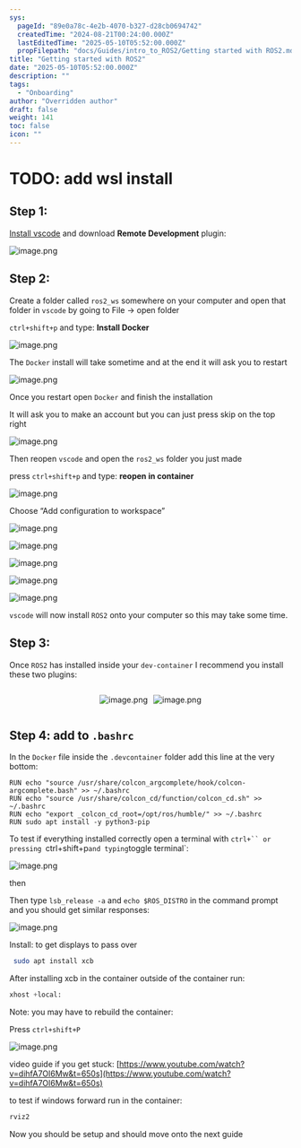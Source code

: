 ```yaml
---
sys:
  pageId: "89e0a78c-4e2b-4070-b327-d28cb0694742"
  createdTime: "2024-08-21T00:24:00.000Z"
  lastEditedTime: "2025-05-10T05:52:00.000Z"
  propFilepath: "docs/Guides/intro_to_ROS2/Getting started with ROS2.md"
title: "Getting started with ROS2"
date: "2025-05-10T05:52:00.000Z"
description: ""
tags:
  - "Onboarding"
author: "Overridden author"
draft: false
weight: 141
toc: false
icon: ""
---
```


# TODO: add wsl install

## Step 1:

[Install vscode](https://code.visualstudio.com/download) and download **Remote Development** plugin:

![image.png](https://prod-files-secure.s3.us-west-2.amazonaws.com/d518164a-d88e-44d1-a4ee-3adb3bd8bce0/efb52993-1881-4a40-b95e-6f020334f022/image.png?X-Amz-Algorithm=AWS4-HMAC-SHA256&X-Amz-Content-Sha256=UNSIGNED-PAYLOAD&X-Amz-Credential=ASIAZI2LB466U56P4GZU%2F20250719%2Fus-west-2%2Fs3%2Faws4_request&X-Amz-Date=20250719T110737Z&X-Amz-Expires=3600&X-Amz-Security-Token=IQoJb3JpZ2luX2VjEIv%2F%2F%2F%2F%2F%2F%2F%2F%2F%2FwEaCXVzLXdlc3QtMiJIMEYCIQCfVTGzAtB%2FuY3ZNDQlpVfJP%2BhwxRLXw%2FOQKLi4dXvolQIhAPlv8rndbd72nfezK9P3aAHHb6jXcIIVkeh1wPazPJG%2FKogECKT%2F%2F%2F%2F%2F%2F%2F%2F%2F%2FwEQABoMNjM3NDIzMTgzODA1IgxR9Q60xHSDC3oaIscq3ANXYU3nW5Z5gOxtWQbf3V6qX7sUMBfVdnN0gRMz0LFObSSgoxoTxize4Mch9%2Bm9DesKpYT40fDXFYgZ5Who3zBUVGWqbl%2F9M%2BR6sZj29Me%2BG%2Ba695O9vf2vOvLWeiUKjqU3O%2Bifo%2FNOx%2BE9nZhfLGn6FLKIl9ZM6YPIRxacNtVZLKrqemrD812STRLAJAzSA1OlQiouR1p8xckBbd93gHsCp5N%2FxgfPy3VKp%2B6V0n4nZNOiV%2Bib95l5xHCFSGJNvZhPhEUJfzAUGUT5lsIdU4LQ3p0BEcd7684m9NDBVFBecOTyypura90XJLB8b00hibcmam1%2Fn%2BPKjSCRLB3krkP%2BBPaFz95ktnQmN4li1fUtOnNJuin9hEEo9E8ryv2706Y00TGWCqv%2FFPLa1i2SBxvYMm7TcPCKcjMrDVPoFY7G33tH33mWJWmSjNsPIwg2%2BHCak4zPzc7hFu8nHEtfXEtMZ7D1QjxYvDyrndq75ZysZPi0QbPQZzy8C1POzQSs%2BJnXR8XvpaM%2BnlW0fsvt4dAgDgh3JhTlcDs8E3w3eUQwB6lm%2BbuO1rXb17YjjIcZwdPTKyFYCwxnsbc68s2ZI8xjiPfavYDeY7zSG0nnSStb7zCUPP2a%2B1uvjlW3yTDR6%2B3DBjqkARUo0na3dM8Y%2B8z0Jn35OCV9b8uH2gYDxtjma6u2naEyWJ9b0T24r3vFto0jtFMsaFNuiaGI1e4X0HyqtvGeq6tf1mRPrygw%2F52fFd5whH8ZcjDn86npWjF57dNQ%2BsCYJJwgdF0A3R8cwek7W4Il6reUtbziUb7xxqY8li2Pb8nDODiXyfQTsoOxg2G%2FE8WC8wLXD%2B%2BOqZdyRMzvfCmL0spW%2BmYM&X-Amz-Signature=10f84d06e757912f6e7806371ec76d2fcb31829f6755738358e8bb624337a887&X-Amz-SignedHeaders=host&x-amz-checksum-mode=ENABLED&x-id=GetObject)

## Step 2:

Create a folder called `ros2_ws` somewhere on your computer and open that folder in `vscode` by going to File → open folder 

`ctrl+shift+p` and type: **Install Docker**

![image.png](https://prod-files-secure.s3.us-west-2.amazonaws.com/d518164a-d88e-44d1-a4ee-3adb3bd8bce0/2269dc0e-1cd5-47ff-bceb-c04ad9b2eab0/image.png?X-Amz-Algorithm=AWS4-HMAC-SHA256&X-Amz-Content-Sha256=UNSIGNED-PAYLOAD&X-Amz-Credential=ASIAZI2LB466U56P4GZU%2F20250719%2Fus-west-2%2Fs3%2Faws4_request&X-Amz-Date=20250719T110737Z&X-Amz-Expires=3600&X-Amz-Security-Token=IQoJb3JpZ2luX2VjEIv%2F%2F%2F%2F%2F%2F%2F%2F%2F%2FwEaCXVzLXdlc3QtMiJIMEYCIQCfVTGzAtB%2FuY3ZNDQlpVfJP%2BhwxRLXw%2FOQKLi4dXvolQIhAPlv8rndbd72nfezK9P3aAHHb6jXcIIVkeh1wPazPJG%2FKogECKT%2F%2F%2F%2F%2F%2F%2F%2F%2F%2FwEQABoMNjM3NDIzMTgzODA1IgxR9Q60xHSDC3oaIscq3ANXYU3nW5Z5gOxtWQbf3V6qX7sUMBfVdnN0gRMz0LFObSSgoxoTxize4Mch9%2Bm9DesKpYT40fDXFYgZ5Who3zBUVGWqbl%2F9M%2BR6sZj29Me%2BG%2Ba695O9vf2vOvLWeiUKjqU3O%2Bifo%2FNOx%2BE9nZhfLGn6FLKIl9ZM6YPIRxacNtVZLKrqemrD812STRLAJAzSA1OlQiouR1p8xckBbd93gHsCp5N%2FxgfPy3VKp%2B6V0n4nZNOiV%2Bib95l5xHCFSGJNvZhPhEUJfzAUGUT5lsIdU4LQ3p0BEcd7684m9NDBVFBecOTyypura90XJLB8b00hibcmam1%2Fn%2BPKjSCRLB3krkP%2BBPaFz95ktnQmN4li1fUtOnNJuin9hEEo9E8ryv2706Y00TGWCqv%2FFPLa1i2SBxvYMm7TcPCKcjMrDVPoFY7G33tH33mWJWmSjNsPIwg2%2BHCak4zPzc7hFu8nHEtfXEtMZ7D1QjxYvDyrndq75ZysZPi0QbPQZzy8C1POzQSs%2BJnXR8XvpaM%2BnlW0fsvt4dAgDgh3JhTlcDs8E3w3eUQwB6lm%2BbuO1rXb17YjjIcZwdPTKyFYCwxnsbc68s2ZI8xjiPfavYDeY7zSG0nnSStb7zCUPP2a%2B1uvjlW3yTDR6%2B3DBjqkARUo0na3dM8Y%2B8z0Jn35OCV9b8uH2gYDxtjma6u2naEyWJ9b0T24r3vFto0jtFMsaFNuiaGI1e4X0HyqtvGeq6tf1mRPrygw%2F52fFd5whH8ZcjDn86npWjF57dNQ%2BsCYJJwgdF0A3R8cwek7W4Il6reUtbziUb7xxqY8li2Pb8nDODiXyfQTsoOxg2G%2FE8WC8wLXD%2B%2BOqZdyRMzvfCmL0spW%2BmYM&X-Amz-Signature=ff4e370a2eed8975251b1920cbcbbf28fc895a6c28fd78a4d68dab8d541e93d3&X-Amz-SignedHeaders=host&x-amz-checksum-mode=ENABLED&x-id=GetObject)

The `Docker` install will take sometime and at the end it will ask you to restart

![image.png](https://prod-files-secure.s3.us-west-2.amazonaws.com/d518164a-d88e-44d1-a4ee-3adb3bd8bce0/ed233f78-be33-4b1f-b89c-9c346c0e961e/image.png?X-Amz-Algorithm=AWS4-HMAC-SHA256&X-Amz-Content-Sha256=UNSIGNED-PAYLOAD&X-Amz-Credential=ASIAZI2LB466U56P4GZU%2F20250719%2Fus-west-2%2Fs3%2Faws4_request&X-Amz-Date=20250719T110737Z&X-Amz-Expires=3600&X-Amz-Security-Token=IQoJb3JpZ2luX2VjEIv%2F%2F%2F%2F%2F%2F%2F%2F%2F%2FwEaCXVzLXdlc3QtMiJIMEYCIQCfVTGzAtB%2FuY3ZNDQlpVfJP%2BhwxRLXw%2FOQKLi4dXvolQIhAPlv8rndbd72nfezK9P3aAHHb6jXcIIVkeh1wPazPJG%2FKogECKT%2F%2F%2F%2F%2F%2F%2F%2F%2F%2FwEQABoMNjM3NDIzMTgzODA1IgxR9Q60xHSDC3oaIscq3ANXYU3nW5Z5gOxtWQbf3V6qX7sUMBfVdnN0gRMz0LFObSSgoxoTxize4Mch9%2Bm9DesKpYT40fDXFYgZ5Who3zBUVGWqbl%2F9M%2BR6sZj29Me%2BG%2Ba695O9vf2vOvLWeiUKjqU3O%2Bifo%2FNOx%2BE9nZhfLGn6FLKIl9ZM6YPIRxacNtVZLKrqemrD812STRLAJAzSA1OlQiouR1p8xckBbd93gHsCp5N%2FxgfPy3VKp%2B6V0n4nZNOiV%2Bib95l5xHCFSGJNvZhPhEUJfzAUGUT5lsIdU4LQ3p0BEcd7684m9NDBVFBecOTyypura90XJLB8b00hibcmam1%2Fn%2BPKjSCRLB3krkP%2BBPaFz95ktnQmN4li1fUtOnNJuin9hEEo9E8ryv2706Y00TGWCqv%2FFPLa1i2SBxvYMm7TcPCKcjMrDVPoFY7G33tH33mWJWmSjNsPIwg2%2BHCak4zPzc7hFu8nHEtfXEtMZ7D1QjxYvDyrndq75ZysZPi0QbPQZzy8C1POzQSs%2BJnXR8XvpaM%2BnlW0fsvt4dAgDgh3JhTlcDs8E3w3eUQwB6lm%2BbuO1rXb17YjjIcZwdPTKyFYCwxnsbc68s2ZI8xjiPfavYDeY7zSG0nnSStb7zCUPP2a%2B1uvjlW3yTDR6%2B3DBjqkARUo0na3dM8Y%2B8z0Jn35OCV9b8uH2gYDxtjma6u2naEyWJ9b0T24r3vFto0jtFMsaFNuiaGI1e4X0HyqtvGeq6tf1mRPrygw%2F52fFd5whH8ZcjDn86npWjF57dNQ%2BsCYJJwgdF0A3R8cwek7W4Il6reUtbziUb7xxqY8li2Pb8nDODiXyfQTsoOxg2G%2FE8WC8wLXD%2B%2BOqZdyRMzvfCmL0spW%2BmYM&X-Amz-Signature=ddb13435d929556911f67cf271fd76a35bc22425a8c1dfc9eb798c2886783fe3&X-Amz-SignedHeaders=host&x-amz-checksum-mode=ENABLED&x-id=GetObject)

Once you restart open `Docker` and finish the installation

It will ask you to make an account but you can just press skip on the top right

![image.png](https://prod-files-secure.s3.us-west-2.amazonaws.com/d518164a-d88e-44d1-a4ee-3adb3bd8bce0/21010ad9-1659-4fd9-9f59-9932a09b2a3d/image.png?X-Amz-Algorithm=AWS4-HMAC-SHA256&X-Amz-Content-Sha256=UNSIGNED-PAYLOAD&X-Amz-Credential=ASIAZI2LB466U56P4GZU%2F20250719%2Fus-west-2%2Fs3%2Faws4_request&X-Amz-Date=20250719T110737Z&X-Amz-Expires=3600&X-Amz-Security-Token=IQoJb3JpZ2luX2VjEIv%2F%2F%2F%2F%2F%2F%2F%2F%2F%2FwEaCXVzLXdlc3QtMiJIMEYCIQCfVTGzAtB%2FuY3ZNDQlpVfJP%2BhwxRLXw%2FOQKLi4dXvolQIhAPlv8rndbd72nfezK9P3aAHHb6jXcIIVkeh1wPazPJG%2FKogECKT%2F%2F%2F%2F%2F%2F%2F%2F%2F%2FwEQABoMNjM3NDIzMTgzODA1IgxR9Q60xHSDC3oaIscq3ANXYU3nW5Z5gOxtWQbf3V6qX7sUMBfVdnN0gRMz0LFObSSgoxoTxize4Mch9%2Bm9DesKpYT40fDXFYgZ5Who3zBUVGWqbl%2F9M%2BR6sZj29Me%2BG%2Ba695O9vf2vOvLWeiUKjqU3O%2Bifo%2FNOx%2BE9nZhfLGn6FLKIl9ZM6YPIRxacNtVZLKrqemrD812STRLAJAzSA1OlQiouR1p8xckBbd93gHsCp5N%2FxgfPy3VKp%2B6V0n4nZNOiV%2Bib95l5xHCFSGJNvZhPhEUJfzAUGUT5lsIdU4LQ3p0BEcd7684m9NDBVFBecOTyypura90XJLB8b00hibcmam1%2Fn%2BPKjSCRLB3krkP%2BBPaFz95ktnQmN4li1fUtOnNJuin9hEEo9E8ryv2706Y00TGWCqv%2FFPLa1i2SBxvYMm7TcPCKcjMrDVPoFY7G33tH33mWJWmSjNsPIwg2%2BHCak4zPzc7hFu8nHEtfXEtMZ7D1QjxYvDyrndq75ZysZPi0QbPQZzy8C1POzQSs%2BJnXR8XvpaM%2BnlW0fsvt4dAgDgh3JhTlcDs8E3w3eUQwB6lm%2BbuO1rXb17YjjIcZwdPTKyFYCwxnsbc68s2ZI8xjiPfavYDeY7zSG0nnSStb7zCUPP2a%2B1uvjlW3yTDR6%2B3DBjqkARUo0na3dM8Y%2B8z0Jn35OCV9b8uH2gYDxtjma6u2naEyWJ9b0T24r3vFto0jtFMsaFNuiaGI1e4X0HyqtvGeq6tf1mRPrygw%2F52fFd5whH8ZcjDn86npWjF57dNQ%2BsCYJJwgdF0A3R8cwek7W4Il6reUtbziUb7xxqY8li2Pb8nDODiXyfQTsoOxg2G%2FE8WC8wLXD%2B%2BOqZdyRMzvfCmL0spW%2BmYM&X-Amz-Signature=a6451d8c29c7a69aac5d770d59a74cc93cbe54463e12513f57f4f1b9316188e3&X-Amz-SignedHeaders=host&x-amz-checksum-mode=ENABLED&x-id=GetObject)

Then reopen `vscode` and open the `ros2_ws` folder you just made

press `ctrl+shift+p` and type: **reopen in container**

![image.png](https://prod-files-secure.s3.us-west-2.amazonaws.com/d518164a-d88e-44d1-a4ee-3adb3bd8bce0/4e93b8c2-41ad-488c-8095-c74205196118/image.png?X-Amz-Algorithm=AWS4-HMAC-SHA256&X-Amz-Content-Sha256=UNSIGNED-PAYLOAD&X-Amz-Credential=ASIAZI2LB466U56P4GZU%2F20250719%2Fus-west-2%2Fs3%2Faws4_request&X-Amz-Date=20250719T110737Z&X-Amz-Expires=3600&X-Amz-Security-Token=IQoJb3JpZ2luX2VjEIv%2F%2F%2F%2F%2F%2F%2F%2F%2F%2FwEaCXVzLXdlc3QtMiJIMEYCIQCfVTGzAtB%2FuY3ZNDQlpVfJP%2BhwxRLXw%2FOQKLi4dXvolQIhAPlv8rndbd72nfezK9P3aAHHb6jXcIIVkeh1wPazPJG%2FKogECKT%2F%2F%2F%2F%2F%2F%2F%2F%2F%2FwEQABoMNjM3NDIzMTgzODA1IgxR9Q60xHSDC3oaIscq3ANXYU3nW5Z5gOxtWQbf3V6qX7sUMBfVdnN0gRMz0LFObSSgoxoTxize4Mch9%2Bm9DesKpYT40fDXFYgZ5Who3zBUVGWqbl%2F9M%2BR6sZj29Me%2BG%2Ba695O9vf2vOvLWeiUKjqU3O%2Bifo%2FNOx%2BE9nZhfLGn6FLKIl9ZM6YPIRxacNtVZLKrqemrD812STRLAJAzSA1OlQiouR1p8xckBbd93gHsCp5N%2FxgfPy3VKp%2B6V0n4nZNOiV%2Bib95l5xHCFSGJNvZhPhEUJfzAUGUT5lsIdU4LQ3p0BEcd7684m9NDBVFBecOTyypura90XJLB8b00hibcmam1%2Fn%2BPKjSCRLB3krkP%2BBPaFz95ktnQmN4li1fUtOnNJuin9hEEo9E8ryv2706Y00TGWCqv%2FFPLa1i2SBxvYMm7TcPCKcjMrDVPoFY7G33tH33mWJWmSjNsPIwg2%2BHCak4zPzc7hFu8nHEtfXEtMZ7D1QjxYvDyrndq75ZysZPi0QbPQZzy8C1POzQSs%2BJnXR8XvpaM%2BnlW0fsvt4dAgDgh3JhTlcDs8E3w3eUQwB6lm%2BbuO1rXb17YjjIcZwdPTKyFYCwxnsbc68s2ZI8xjiPfavYDeY7zSG0nnSStb7zCUPP2a%2B1uvjlW3yTDR6%2B3DBjqkARUo0na3dM8Y%2B8z0Jn35OCV9b8uH2gYDxtjma6u2naEyWJ9b0T24r3vFto0jtFMsaFNuiaGI1e4X0HyqtvGeq6tf1mRPrygw%2F52fFd5whH8ZcjDn86npWjF57dNQ%2BsCYJJwgdF0A3R8cwek7W4Il6reUtbziUb7xxqY8li2Pb8nDODiXyfQTsoOxg2G%2FE8WC8wLXD%2B%2BOqZdyRMzvfCmL0spW%2BmYM&X-Amz-Signature=0ad62514c1d7262723176a2a3251e9ecc53159422cc201761206d40d20176e8e&X-Amz-SignedHeaders=host&x-amz-checksum-mode=ENABLED&x-id=GetObject)

Choose “Add configuration to workspace”

![image.png](https://prod-files-secure.s3.us-west-2.amazonaws.com/d518164a-d88e-44d1-a4ee-3adb3bd8bce0/9560b282-5060-4989-ba37-97e7b2c22476/image.png?X-Amz-Algorithm=AWS4-HMAC-SHA256&X-Amz-Content-Sha256=UNSIGNED-PAYLOAD&X-Amz-Credential=ASIAZI2LB466U56P4GZU%2F20250719%2Fus-west-2%2Fs3%2Faws4_request&X-Amz-Date=20250719T110737Z&X-Amz-Expires=3600&X-Amz-Security-Token=IQoJb3JpZ2luX2VjEIv%2F%2F%2F%2F%2F%2F%2F%2F%2F%2FwEaCXVzLXdlc3QtMiJIMEYCIQCfVTGzAtB%2FuY3ZNDQlpVfJP%2BhwxRLXw%2FOQKLi4dXvolQIhAPlv8rndbd72nfezK9P3aAHHb6jXcIIVkeh1wPazPJG%2FKogECKT%2F%2F%2F%2F%2F%2F%2F%2F%2F%2FwEQABoMNjM3NDIzMTgzODA1IgxR9Q60xHSDC3oaIscq3ANXYU3nW5Z5gOxtWQbf3V6qX7sUMBfVdnN0gRMz0LFObSSgoxoTxize4Mch9%2Bm9DesKpYT40fDXFYgZ5Who3zBUVGWqbl%2F9M%2BR6sZj29Me%2BG%2Ba695O9vf2vOvLWeiUKjqU3O%2Bifo%2FNOx%2BE9nZhfLGn6FLKIl9ZM6YPIRxacNtVZLKrqemrD812STRLAJAzSA1OlQiouR1p8xckBbd93gHsCp5N%2FxgfPy3VKp%2B6V0n4nZNOiV%2Bib95l5xHCFSGJNvZhPhEUJfzAUGUT5lsIdU4LQ3p0BEcd7684m9NDBVFBecOTyypura90XJLB8b00hibcmam1%2Fn%2BPKjSCRLB3krkP%2BBPaFz95ktnQmN4li1fUtOnNJuin9hEEo9E8ryv2706Y00TGWCqv%2FFPLa1i2SBxvYMm7TcPCKcjMrDVPoFY7G33tH33mWJWmSjNsPIwg2%2BHCak4zPzc7hFu8nHEtfXEtMZ7D1QjxYvDyrndq75ZysZPi0QbPQZzy8C1POzQSs%2BJnXR8XvpaM%2BnlW0fsvt4dAgDgh3JhTlcDs8E3w3eUQwB6lm%2BbuO1rXb17YjjIcZwdPTKyFYCwxnsbc68s2ZI8xjiPfavYDeY7zSG0nnSStb7zCUPP2a%2B1uvjlW3yTDR6%2B3DBjqkARUo0na3dM8Y%2B8z0Jn35OCV9b8uH2gYDxtjma6u2naEyWJ9b0T24r3vFto0jtFMsaFNuiaGI1e4X0HyqtvGeq6tf1mRPrygw%2F52fFd5whH8ZcjDn86npWjF57dNQ%2BsCYJJwgdF0A3R8cwek7W4Il6reUtbziUb7xxqY8li2Pb8nDODiXyfQTsoOxg2G%2FE8WC8wLXD%2B%2BOqZdyRMzvfCmL0spW%2BmYM&X-Amz-Signature=7b60b1a5a5c7f7287caf10cf164d899f8a3438ea04eba436c9b39162e23b6756&X-Amz-SignedHeaders=host&x-amz-checksum-mode=ENABLED&x-id=GetObject)

![image.png](https://prod-files-secure.s3.us-west-2.amazonaws.com/d518164a-d88e-44d1-a4ee-3adb3bd8bce0/2ee63f81-886b-48e8-a553-dc6e5eac99e4/image.png?X-Amz-Algorithm=AWS4-HMAC-SHA256&X-Amz-Content-Sha256=UNSIGNED-PAYLOAD&X-Amz-Credential=ASIAZI2LB466U56P4GZU%2F20250719%2Fus-west-2%2Fs3%2Faws4_request&X-Amz-Date=20250719T110737Z&X-Amz-Expires=3600&X-Amz-Security-Token=IQoJb3JpZ2luX2VjEIv%2F%2F%2F%2F%2F%2F%2F%2F%2F%2FwEaCXVzLXdlc3QtMiJIMEYCIQCfVTGzAtB%2FuY3ZNDQlpVfJP%2BhwxRLXw%2FOQKLi4dXvolQIhAPlv8rndbd72nfezK9P3aAHHb6jXcIIVkeh1wPazPJG%2FKogECKT%2F%2F%2F%2F%2F%2F%2F%2F%2F%2FwEQABoMNjM3NDIzMTgzODA1IgxR9Q60xHSDC3oaIscq3ANXYU3nW5Z5gOxtWQbf3V6qX7sUMBfVdnN0gRMz0LFObSSgoxoTxize4Mch9%2Bm9DesKpYT40fDXFYgZ5Who3zBUVGWqbl%2F9M%2BR6sZj29Me%2BG%2Ba695O9vf2vOvLWeiUKjqU3O%2Bifo%2FNOx%2BE9nZhfLGn6FLKIl9ZM6YPIRxacNtVZLKrqemrD812STRLAJAzSA1OlQiouR1p8xckBbd93gHsCp5N%2FxgfPy3VKp%2B6V0n4nZNOiV%2Bib95l5xHCFSGJNvZhPhEUJfzAUGUT5lsIdU4LQ3p0BEcd7684m9NDBVFBecOTyypura90XJLB8b00hibcmam1%2Fn%2BPKjSCRLB3krkP%2BBPaFz95ktnQmN4li1fUtOnNJuin9hEEo9E8ryv2706Y00TGWCqv%2FFPLa1i2SBxvYMm7TcPCKcjMrDVPoFY7G33tH33mWJWmSjNsPIwg2%2BHCak4zPzc7hFu8nHEtfXEtMZ7D1QjxYvDyrndq75ZysZPi0QbPQZzy8C1POzQSs%2BJnXR8XvpaM%2BnlW0fsvt4dAgDgh3JhTlcDs8E3w3eUQwB6lm%2BbuO1rXb17YjjIcZwdPTKyFYCwxnsbc68s2ZI8xjiPfavYDeY7zSG0nnSStb7zCUPP2a%2B1uvjlW3yTDR6%2B3DBjqkARUo0na3dM8Y%2B8z0Jn35OCV9b8uH2gYDxtjma6u2naEyWJ9b0T24r3vFto0jtFMsaFNuiaGI1e4X0HyqtvGeq6tf1mRPrygw%2F52fFd5whH8ZcjDn86npWjF57dNQ%2BsCYJJwgdF0A3R8cwek7W4Il6reUtbziUb7xxqY8li2Pb8nDODiXyfQTsoOxg2G%2FE8WC8wLXD%2B%2BOqZdyRMzvfCmL0spW%2BmYM&X-Amz-Signature=add082d972bede5814c98fc2695b2025666022273202e4ec29e2bc40343a2107&X-Amz-SignedHeaders=host&x-amz-checksum-mode=ENABLED&x-id=GetObject)

![image.png](https://prod-files-secure.s3.us-west-2.amazonaws.com/d518164a-d88e-44d1-a4ee-3adb3bd8bce0/ae1580b2-b048-407e-aed9-b584224a7a04/image.png?X-Amz-Algorithm=AWS4-HMAC-SHA256&X-Amz-Content-Sha256=UNSIGNED-PAYLOAD&X-Amz-Credential=ASIAZI2LB466U56P4GZU%2F20250719%2Fus-west-2%2Fs3%2Faws4_request&X-Amz-Date=20250719T110737Z&X-Amz-Expires=3600&X-Amz-Security-Token=IQoJb3JpZ2luX2VjEIv%2F%2F%2F%2F%2F%2F%2F%2F%2F%2FwEaCXVzLXdlc3QtMiJIMEYCIQCfVTGzAtB%2FuY3ZNDQlpVfJP%2BhwxRLXw%2FOQKLi4dXvolQIhAPlv8rndbd72nfezK9P3aAHHb6jXcIIVkeh1wPazPJG%2FKogECKT%2F%2F%2F%2F%2F%2F%2F%2F%2F%2FwEQABoMNjM3NDIzMTgzODA1IgxR9Q60xHSDC3oaIscq3ANXYU3nW5Z5gOxtWQbf3V6qX7sUMBfVdnN0gRMz0LFObSSgoxoTxize4Mch9%2Bm9DesKpYT40fDXFYgZ5Who3zBUVGWqbl%2F9M%2BR6sZj29Me%2BG%2Ba695O9vf2vOvLWeiUKjqU3O%2Bifo%2FNOx%2BE9nZhfLGn6FLKIl9ZM6YPIRxacNtVZLKrqemrD812STRLAJAzSA1OlQiouR1p8xckBbd93gHsCp5N%2FxgfPy3VKp%2B6V0n4nZNOiV%2Bib95l5xHCFSGJNvZhPhEUJfzAUGUT5lsIdU4LQ3p0BEcd7684m9NDBVFBecOTyypura90XJLB8b00hibcmam1%2Fn%2BPKjSCRLB3krkP%2BBPaFz95ktnQmN4li1fUtOnNJuin9hEEo9E8ryv2706Y00TGWCqv%2FFPLa1i2SBxvYMm7TcPCKcjMrDVPoFY7G33tH33mWJWmSjNsPIwg2%2BHCak4zPzc7hFu8nHEtfXEtMZ7D1QjxYvDyrndq75ZysZPi0QbPQZzy8C1POzQSs%2BJnXR8XvpaM%2BnlW0fsvt4dAgDgh3JhTlcDs8E3w3eUQwB6lm%2BbuO1rXb17YjjIcZwdPTKyFYCwxnsbc68s2ZI8xjiPfavYDeY7zSG0nnSStb7zCUPP2a%2B1uvjlW3yTDR6%2B3DBjqkARUo0na3dM8Y%2B8z0Jn35OCV9b8uH2gYDxtjma6u2naEyWJ9b0T24r3vFto0jtFMsaFNuiaGI1e4X0HyqtvGeq6tf1mRPrygw%2F52fFd5whH8ZcjDn86npWjF57dNQ%2BsCYJJwgdF0A3R8cwek7W4Il6reUtbziUb7xxqY8li2Pb8nDODiXyfQTsoOxg2G%2FE8WC8wLXD%2B%2BOqZdyRMzvfCmL0spW%2BmYM&X-Amz-Signature=2c6ece22290191737fd2cb2d75c54468932591aec41d587be3dd50cb376d3bb6&X-Amz-SignedHeaders=host&x-amz-checksum-mode=ENABLED&x-id=GetObject)

![image.png](https://prod-files-secure.s3.us-west-2.amazonaws.com/d518164a-d88e-44d1-a4ee-3adb3bd8bce0/53255b28-f75e-430f-b9e3-c0ac8577e42b/image.png?X-Amz-Algorithm=AWS4-HMAC-SHA256&X-Amz-Content-Sha256=UNSIGNED-PAYLOAD&X-Amz-Credential=ASIAZI2LB466U56P4GZU%2F20250719%2Fus-west-2%2Fs3%2Faws4_request&X-Amz-Date=20250719T110737Z&X-Amz-Expires=3600&X-Amz-Security-Token=IQoJb3JpZ2luX2VjEIv%2F%2F%2F%2F%2F%2F%2F%2F%2F%2FwEaCXVzLXdlc3QtMiJIMEYCIQCfVTGzAtB%2FuY3ZNDQlpVfJP%2BhwxRLXw%2FOQKLi4dXvolQIhAPlv8rndbd72nfezK9P3aAHHb6jXcIIVkeh1wPazPJG%2FKogECKT%2F%2F%2F%2F%2F%2F%2F%2F%2F%2FwEQABoMNjM3NDIzMTgzODA1IgxR9Q60xHSDC3oaIscq3ANXYU3nW5Z5gOxtWQbf3V6qX7sUMBfVdnN0gRMz0LFObSSgoxoTxize4Mch9%2Bm9DesKpYT40fDXFYgZ5Who3zBUVGWqbl%2F9M%2BR6sZj29Me%2BG%2Ba695O9vf2vOvLWeiUKjqU3O%2Bifo%2FNOx%2BE9nZhfLGn6FLKIl9ZM6YPIRxacNtVZLKrqemrD812STRLAJAzSA1OlQiouR1p8xckBbd93gHsCp5N%2FxgfPy3VKp%2B6V0n4nZNOiV%2Bib95l5xHCFSGJNvZhPhEUJfzAUGUT5lsIdU4LQ3p0BEcd7684m9NDBVFBecOTyypura90XJLB8b00hibcmam1%2Fn%2BPKjSCRLB3krkP%2BBPaFz95ktnQmN4li1fUtOnNJuin9hEEo9E8ryv2706Y00TGWCqv%2FFPLa1i2SBxvYMm7TcPCKcjMrDVPoFY7G33tH33mWJWmSjNsPIwg2%2BHCak4zPzc7hFu8nHEtfXEtMZ7D1QjxYvDyrndq75ZysZPi0QbPQZzy8C1POzQSs%2BJnXR8XvpaM%2BnlW0fsvt4dAgDgh3JhTlcDs8E3w3eUQwB6lm%2BbuO1rXb17YjjIcZwdPTKyFYCwxnsbc68s2ZI8xjiPfavYDeY7zSG0nnSStb7zCUPP2a%2B1uvjlW3yTDR6%2B3DBjqkARUo0na3dM8Y%2B8z0Jn35OCV9b8uH2gYDxtjma6u2naEyWJ9b0T24r3vFto0jtFMsaFNuiaGI1e4X0HyqtvGeq6tf1mRPrygw%2F52fFd5whH8ZcjDn86npWjF57dNQ%2BsCYJJwgdF0A3R8cwek7W4Il6reUtbziUb7xxqY8li2Pb8nDODiXyfQTsoOxg2G%2FE8WC8wLXD%2B%2BOqZdyRMzvfCmL0spW%2BmYM&X-Amz-Signature=697511d2914e15fc1c776aab834f2c0d2831d903832c426cdaeaa8c70adc08ee&X-Amz-SignedHeaders=host&x-amz-checksum-mode=ENABLED&x-id=GetObject)

![image.png](https://prod-files-secure.s3.us-west-2.amazonaws.com/d518164a-d88e-44d1-a4ee-3adb3bd8bce0/7c562767-5af9-4ffb-97d1-327bcdf4ee00/image.png?X-Amz-Algorithm=AWS4-HMAC-SHA256&X-Amz-Content-Sha256=UNSIGNED-PAYLOAD&X-Amz-Credential=ASIAZI2LB466U56P4GZU%2F20250719%2Fus-west-2%2Fs3%2Faws4_request&X-Amz-Date=20250719T110737Z&X-Amz-Expires=3600&X-Amz-Security-Token=IQoJb3JpZ2luX2VjEIv%2F%2F%2F%2F%2F%2F%2F%2F%2F%2FwEaCXVzLXdlc3QtMiJIMEYCIQCfVTGzAtB%2FuY3ZNDQlpVfJP%2BhwxRLXw%2FOQKLi4dXvolQIhAPlv8rndbd72nfezK9P3aAHHb6jXcIIVkeh1wPazPJG%2FKogECKT%2F%2F%2F%2F%2F%2F%2F%2F%2F%2FwEQABoMNjM3NDIzMTgzODA1IgxR9Q60xHSDC3oaIscq3ANXYU3nW5Z5gOxtWQbf3V6qX7sUMBfVdnN0gRMz0LFObSSgoxoTxize4Mch9%2Bm9DesKpYT40fDXFYgZ5Who3zBUVGWqbl%2F9M%2BR6sZj29Me%2BG%2Ba695O9vf2vOvLWeiUKjqU3O%2Bifo%2FNOx%2BE9nZhfLGn6FLKIl9ZM6YPIRxacNtVZLKrqemrD812STRLAJAzSA1OlQiouR1p8xckBbd93gHsCp5N%2FxgfPy3VKp%2B6V0n4nZNOiV%2Bib95l5xHCFSGJNvZhPhEUJfzAUGUT5lsIdU4LQ3p0BEcd7684m9NDBVFBecOTyypura90XJLB8b00hibcmam1%2Fn%2BPKjSCRLB3krkP%2BBPaFz95ktnQmN4li1fUtOnNJuin9hEEo9E8ryv2706Y00TGWCqv%2FFPLa1i2SBxvYMm7TcPCKcjMrDVPoFY7G33tH33mWJWmSjNsPIwg2%2BHCak4zPzc7hFu8nHEtfXEtMZ7D1QjxYvDyrndq75ZysZPi0QbPQZzy8C1POzQSs%2BJnXR8XvpaM%2BnlW0fsvt4dAgDgh3JhTlcDs8E3w3eUQwB6lm%2BbuO1rXb17YjjIcZwdPTKyFYCwxnsbc68s2ZI8xjiPfavYDeY7zSG0nnSStb7zCUPP2a%2B1uvjlW3yTDR6%2B3DBjqkARUo0na3dM8Y%2B8z0Jn35OCV9b8uH2gYDxtjma6u2naEyWJ9b0T24r3vFto0jtFMsaFNuiaGI1e4X0HyqtvGeq6tf1mRPrygw%2F52fFd5whH8ZcjDn86npWjF57dNQ%2BsCYJJwgdF0A3R8cwek7W4Il6reUtbziUb7xxqY8li2Pb8nDODiXyfQTsoOxg2G%2FE8WC8wLXD%2B%2BOqZdyRMzvfCmL0spW%2BmYM&X-Amz-Signature=51ab360b3b571103bd0fd34110b6eb80eeee64e80b12d5b28b1733b315b881b7&X-Amz-SignedHeaders=host&x-amz-checksum-mode=ENABLED&x-id=GetObject)

`vscode` will now install `ROS2` onto your computer so this may take some time.

## Step 3:

Once `ROS2` has installed inside your `dev-container` I recommend you install these two plugins:

<div style="display: flex;flex-direction: row; column-gap:10px; max-width: 630px;justify-content: center;">
<div>

![image.png](https://prod-files-secure.s3.us-west-2.amazonaws.com/d518164a-d88e-44d1-a4ee-3adb3bd8bce0/3fc3d550-5a54-4ba1-ba6b-faa01cdb7369/image.png?X-Amz-Algorithm=AWS4-HMAC-SHA256&X-Amz-Content-Sha256=UNSIGNED-PAYLOAD&X-Amz-Credential=ASIAZI2LB466YBXYDB3C%2F20250719%2Fus-west-2%2Fs3%2Faws4_request&X-Amz-Date=20250719T110743Z&X-Amz-Expires=3600&X-Amz-Security-Token=IQoJb3JpZ2luX2VjEIv%2F%2F%2F%2F%2F%2F%2F%2F%2F%2FwEaCXVzLXdlc3QtMiJHMEUCIQCpjffQMM0s3oLtIXCYdI4mToSI8tIpDT7gngVytd2HQgIgHpj3Ri9Qsg1TnZX%2FTo3ok08acwGrRjGVJLZJQw9vpw4qiAQIpP%2F%2F%2F%2F%2F%2F%2F%2F%2F%2FARAAGgw2Mzc0MjMxODM4MDUiDIiLcApijjAti0nmCircA2xEPlibFbfgL1WuRFi839Y413ww%2F1X3mHN%2BtiGh%2B2xUCkGSkN7uRco7veeagyBnCGELGDJZW%2BGi2KAWwIY%2BJ4XjMF5a5nmIXOvsyL4gVnph%2Fo4hhCP%2BDmy6PNNJny6EvrvAZaqt59vW%2FW7C3YuDyf%2Bp4rvA8GRVeBgUAoMvefwWxrKjd9B3AM743%2FJG7TGmHESVb0tplzys7zc8BNFx1w1RwErHaWG4toHUHSxeznKfHNtuyMoLaR5%2FilV8PQAKY3zjpGWRkF332aIehYG4WTDVvaLxJe7tGEscnUsfNywbijuH%2BxJvVo4T3RqVpakXuH13UPekC%2FTd%2Fajs27KZQCeG3CixeBhtN2fy1KDY8GZdZSFEp6MDLl4eoYiXdKx%2FFi7XhUhzZjWH6CNv6va5tWaBbfB57ivyAirT3j7zBg57LLt8hWXfB2gQooHvokxX4tkLvNSQbuWCX7ccgdwqlSOXxj2%2Bz0L08cIZ7ZkgsPv%2FTzaZ2obvo5cNUHbswBMVFK0o0PhBubdLE7UN1dHisDL0gEu5eOVi8f%2B6E%2F0PvlrVPPBuNT00WIHw0PLFN0Suzwa%2BDa2rv3wpUls3FjpiqDazksLilQuYX%2FEnMC59jlni9AvFh1k9tl5R1j4YMKjr7cMGOqUBV3WrMSfov%2BH5%2FPBwejDkkDZSBj%2F60S%2FjUTG8MaIk9lD2ECpkNKeUQewoPL2FjtmQX26QTpVb%2FDrodflTS0x6vxWceE0T%2Fay7SU0AqbmfFpXf9hizktk8kLdW6wahiGetjundLXjbveWLdOs2GoPLjGuapHTvqEHe2opbhuxbT8DkPzBt6SY%2BEZoFTeUGJZgmqaw%2FLBbjkGBnN2nuGCw7KgJ3KQeJ&X-Amz-Signature=9025a793360c30dd7517624ba80d9895fbef36b95b63b26e00d19d80881b90a4&X-Amz-SignedHeaders=host&x-amz-checksum-mode=ENABLED&x-id=GetObject)

</div>
<div>

![image.png](https://prod-files-secure.s3.us-west-2.amazonaws.com/d518164a-d88e-44d1-a4ee-3adb3bd8bce0/d994cc66-13c2-4093-a5a3-f84cf4601a82/image.png?X-Amz-Algorithm=AWS4-HMAC-SHA256&X-Amz-Content-Sha256=UNSIGNED-PAYLOAD&X-Amz-Credential=ASIAZI2LB466TANMFNMM%2F20250719%2Fus-west-2%2Fs3%2Faws4_request&X-Amz-Date=20250719T110743Z&X-Amz-Expires=3600&X-Amz-Security-Token=IQoJb3JpZ2luX2VjEIr%2F%2F%2F%2F%2F%2F%2F%2F%2F%2FwEaCXVzLXdlc3QtMiJIMEYCIQD8MO0xbkcw0jNboUQgEuv1pMJgYZNKfEyTzNpU33WokAIhAO2TPvZmwsH56e1wL%2FWtavNoiTihFHUL4SSJPZjJDMqnKogECKP%2F%2F%2F%2F%2F%2F%2F%2F%2F%2FwEQABoMNjM3NDIzMTgzODA1Igyf%2BtTdPS33bzXzbF0q3AMwtt7QciiZIlIyJEdjSvevGA5jegLxY9QlnmG%2BLY64%2BBoDN8yq5Q8RrtWV206mFki6VIzwR47rCWUFuc5EuEE9JgwNx6fw4%2BWPyn4i9d664IRE%2F%2FP%2BrsN66Xpj27fgItY%2B5RN8XvZDyxy1LJOpvbJfy8j073D%2FgvyDlB70qwSjgIKU%2FcYW0%2FhgCYQeBmOnz%2BJnmFHvdSUG5fzmrzhahiyzMMVqmhMvAYDNgpiupOP%2FtlrJ9v7twgEPyq8kzMtUetiALLXiUBIP%2FRmjhRGoSGsGK2XHBCgxSaYCH2ZXeXRyEKZlZztTj6Rn4dJXnDZzDu6xS0nNF%2FlWr4tBX2ohT0xFeUQBf0u7mBrG3xdA3%2BHvkxrGZMT0GyntMaxfuh5kluiqoYh5YKw2HHG7l5lyhVGpgawfeIGYW%2B7Nyda35lhHCj%2BqENJaN%2FNAc5boOgj8W%2BI6Ru6yTEIrVe9xmXpaLvxS2qXGpBBUYW%2F6%2BL6nqdZevJwNwA9nnlZZ4DbOhg3AYLO9A6SenYo3RD6wMQhwTY2irfNWMtKKmtmQIvXk1eyjfaOtOEb6BbmHNyHU4C4LK2FEy1coRoy9wrZxWhiTx3ZP2oyK4jo4vt8eqW%2BWLcvgN%2FlYlxZCXDtVEHuZbDDu3%2B3DBjqkAaAkP9uooAZIiwVBYdhrSh%2FNq4TONZiQxkfegXXyIKUVV%2FkgIU6zihhWwAlaoJ8AML8IYp1pFweCoPSU6fo7eA0GPCBVXTY8RlIQUtvjX5gvaqBv%2BnK7wAz65pYVj0ojsVs8EaUPo%2BDp%2FjRVVgTBKjW%2BrOXxlrNEZ4Fd1ZGk7iEE4%2BaMdjhXSPUJOf7Ewe8YVnGNDCoV%2B9gCZwwvlgX5oje9%2BggT&X-Amz-Signature=3904e7d76562418f6ad1ccfbbe6d59fddd6f6fbf484e5864f2d90a1e6e84f505&X-Amz-SignedHeaders=host&x-amz-checksum-mode=ENABLED&x-id=GetObject)

</div>
</div>

## Step 4: add to `.bashrc`

In the `Docker` file inside the `.devcontainer` folder add this line at the very bottom: 

```docker
RUN echo "source /usr/share/colcon_argcomplete/hook/colcon-argcomplete.bash" >> ~/.bashrc
RUN echo "source /usr/share/colcon_cd/function/colcon_cd.sh" >> ~/.bashrc
RUN echo "export _colcon_cd_root=/opt/ros/humble/" >> ~/.bashrc
RUN sudo apt install -y python3-pip 
```

To test if everything installed correctly open a terminal with `ctrl+`` or pressing `ctrl+shift+p` and typing `toggle terminal`:

![image.png](https://prod-files-secure.s3.us-west-2.amazonaws.com/d518164a-d88e-44d1-a4ee-3adb3bd8bce0/6a4943d8-b04e-4c02-9a58-775f3384d1a5/image.png?X-Amz-Algorithm=AWS4-HMAC-SHA256&X-Amz-Content-Sha256=UNSIGNED-PAYLOAD&X-Amz-Credential=ASIAZI2LB466U56P4GZU%2F20250719%2Fus-west-2%2Fs3%2Faws4_request&X-Amz-Date=20250719T110737Z&X-Amz-Expires=3600&X-Amz-Security-Token=IQoJb3JpZ2luX2VjEIv%2F%2F%2F%2F%2F%2F%2F%2F%2F%2FwEaCXVzLXdlc3QtMiJIMEYCIQCfVTGzAtB%2FuY3ZNDQlpVfJP%2BhwxRLXw%2FOQKLi4dXvolQIhAPlv8rndbd72nfezK9P3aAHHb6jXcIIVkeh1wPazPJG%2FKogECKT%2F%2F%2F%2F%2F%2F%2F%2F%2F%2FwEQABoMNjM3NDIzMTgzODA1IgxR9Q60xHSDC3oaIscq3ANXYU3nW5Z5gOxtWQbf3V6qX7sUMBfVdnN0gRMz0LFObSSgoxoTxize4Mch9%2Bm9DesKpYT40fDXFYgZ5Who3zBUVGWqbl%2F9M%2BR6sZj29Me%2BG%2Ba695O9vf2vOvLWeiUKjqU3O%2Bifo%2FNOx%2BE9nZhfLGn6FLKIl9ZM6YPIRxacNtVZLKrqemrD812STRLAJAzSA1OlQiouR1p8xckBbd93gHsCp5N%2FxgfPy3VKp%2B6V0n4nZNOiV%2Bib95l5xHCFSGJNvZhPhEUJfzAUGUT5lsIdU4LQ3p0BEcd7684m9NDBVFBecOTyypura90XJLB8b00hibcmam1%2Fn%2BPKjSCRLB3krkP%2BBPaFz95ktnQmN4li1fUtOnNJuin9hEEo9E8ryv2706Y00TGWCqv%2FFPLa1i2SBxvYMm7TcPCKcjMrDVPoFY7G33tH33mWJWmSjNsPIwg2%2BHCak4zPzc7hFu8nHEtfXEtMZ7D1QjxYvDyrndq75ZysZPi0QbPQZzy8C1POzQSs%2BJnXR8XvpaM%2BnlW0fsvt4dAgDgh3JhTlcDs8E3w3eUQwB6lm%2BbuO1rXb17YjjIcZwdPTKyFYCwxnsbc68s2ZI8xjiPfavYDeY7zSG0nnSStb7zCUPP2a%2B1uvjlW3yTDR6%2B3DBjqkARUo0na3dM8Y%2B8z0Jn35OCV9b8uH2gYDxtjma6u2naEyWJ9b0T24r3vFto0jtFMsaFNuiaGI1e4X0HyqtvGeq6tf1mRPrygw%2F52fFd5whH8ZcjDn86npWjF57dNQ%2BsCYJJwgdF0A3R8cwek7W4Il6reUtbziUb7xxqY8li2Pb8nDODiXyfQTsoOxg2G%2FE8WC8wLXD%2B%2BOqZdyRMzvfCmL0spW%2BmYM&X-Amz-Signature=59e245cbb26b9b88722e904ca464d0b73839c305393740427804ddc05171e741&X-Amz-SignedHeaders=host&x-amz-checksum-mode=ENABLED&x-id=GetObject)

then 

Then type `lsb_release -a` and `echo $ROS_DISTRO` in the command prompt and you should get similar responses:

![image.png](https://prod-files-secure.s3.us-west-2.amazonaws.com/d518164a-d88e-44d1-a4ee-3adb3bd8bce0/3e635dec-a805-4e85-8b9e-d000e5b71a4e/image.png?X-Amz-Algorithm=AWS4-HMAC-SHA256&X-Amz-Content-Sha256=UNSIGNED-PAYLOAD&X-Amz-Credential=ASIAZI2LB466U56P4GZU%2F20250719%2Fus-west-2%2Fs3%2Faws4_request&X-Amz-Date=20250719T110737Z&X-Amz-Expires=3600&X-Amz-Security-Token=IQoJb3JpZ2luX2VjEIv%2F%2F%2F%2F%2F%2F%2F%2F%2F%2FwEaCXVzLXdlc3QtMiJIMEYCIQCfVTGzAtB%2FuY3ZNDQlpVfJP%2BhwxRLXw%2FOQKLi4dXvolQIhAPlv8rndbd72nfezK9P3aAHHb6jXcIIVkeh1wPazPJG%2FKogECKT%2F%2F%2F%2F%2F%2F%2F%2F%2F%2FwEQABoMNjM3NDIzMTgzODA1IgxR9Q60xHSDC3oaIscq3ANXYU3nW5Z5gOxtWQbf3V6qX7sUMBfVdnN0gRMz0LFObSSgoxoTxize4Mch9%2Bm9DesKpYT40fDXFYgZ5Who3zBUVGWqbl%2F9M%2BR6sZj29Me%2BG%2Ba695O9vf2vOvLWeiUKjqU3O%2Bifo%2FNOx%2BE9nZhfLGn6FLKIl9ZM6YPIRxacNtVZLKrqemrD812STRLAJAzSA1OlQiouR1p8xckBbd93gHsCp5N%2FxgfPy3VKp%2B6V0n4nZNOiV%2Bib95l5xHCFSGJNvZhPhEUJfzAUGUT5lsIdU4LQ3p0BEcd7684m9NDBVFBecOTyypura90XJLB8b00hibcmam1%2Fn%2BPKjSCRLB3krkP%2BBPaFz95ktnQmN4li1fUtOnNJuin9hEEo9E8ryv2706Y00TGWCqv%2FFPLa1i2SBxvYMm7TcPCKcjMrDVPoFY7G33tH33mWJWmSjNsPIwg2%2BHCak4zPzc7hFu8nHEtfXEtMZ7D1QjxYvDyrndq75ZysZPi0QbPQZzy8C1POzQSs%2BJnXR8XvpaM%2BnlW0fsvt4dAgDgh3JhTlcDs8E3w3eUQwB6lm%2BbuO1rXb17YjjIcZwdPTKyFYCwxnsbc68s2ZI8xjiPfavYDeY7zSG0nnSStb7zCUPP2a%2B1uvjlW3yTDR6%2B3DBjqkARUo0na3dM8Y%2B8z0Jn35OCV9b8uH2gYDxtjma6u2naEyWJ9b0T24r3vFto0jtFMsaFNuiaGI1e4X0HyqtvGeq6tf1mRPrygw%2F52fFd5whH8ZcjDn86npWjF57dNQ%2BsCYJJwgdF0A3R8cwek7W4Il6reUtbziUb7xxqY8li2Pb8nDODiXyfQTsoOxg2G%2FE8WC8wLXD%2B%2BOqZdyRMzvfCmL0spW%2BmYM&X-Amz-Signature=9c64eff43e49e77b88cb24a414b03e0f64095bd998829efa1aa81a430a3ab1ad&X-Amz-SignedHeaders=host&x-amz-checksum-mode=ENABLED&x-id=GetObject)

Install:  to get displays to pass over

```bash
 sudo apt install xcb
```

After installing xcb in the container outside of the container run:

```python
xhost +local:
```

Note: you may have to rebuild the container:

Press `ctrl+shift+P`

![image.png](https://prod-files-secure.s3.us-west-2.amazonaws.com/d518164a-d88e-44d1-a4ee-3adb3bd8bce0/6c2be660-2618-4c38-9c26-53554f7a0b7b/image.png?X-Amz-Algorithm=AWS4-HMAC-SHA256&X-Amz-Content-Sha256=UNSIGNED-PAYLOAD&X-Amz-Credential=ASIAZI2LB466U56P4GZU%2F20250719%2Fus-west-2%2Fs3%2Faws4_request&X-Amz-Date=20250719T110737Z&X-Amz-Expires=3600&X-Amz-Security-Token=IQoJb3JpZ2luX2VjEIv%2F%2F%2F%2F%2F%2F%2F%2F%2F%2FwEaCXVzLXdlc3QtMiJIMEYCIQCfVTGzAtB%2FuY3ZNDQlpVfJP%2BhwxRLXw%2FOQKLi4dXvolQIhAPlv8rndbd72nfezK9P3aAHHb6jXcIIVkeh1wPazPJG%2FKogECKT%2F%2F%2F%2F%2F%2F%2F%2F%2F%2FwEQABoMNjM3NDIzMTgzODA1IgxR9Q60xHSDC3oaIscq3ANXYU3nW5Z5gOxtWQbf3V6qX7sUMBfVdnN0gRMz0LFObSSgoxoTxize4Mch9%2Bm9DesKpYT40fDXFYgZ5Who3zBUVGWqbl%2F9M%2BR6sZj29Me%2BG%2Ba695O9vf2vOvLWeiUKjqU3O%2Bifo%2FNOx%2BE9nZhfLGn6FLKIl9ZM6YPIRxacNtVZLKrqemrD812STRLAJAzSA1OlQiouR1p8xckBbd93gHsCp5N%2FxgfPy3VKp%2B6V0n4nZNOiV%2Bib95l5xHCFSGJNvZhPhEUJfzAUGUT5lsIdU4LQ3p0BEcd7684m9NDBVFBecOTyypura90XJLB8b00hibcmam1%2Fn%2BPKjSCRLB3krkP%2BBPaFz95ktnQmN4li1fUtOnNJuin9hEEo9E8ryv2706Y00TGWCqv%2FFPLa1i2SBxvYMm7TcPCKcjMrDVPoFY7G33tH33mWJWmSjNsPIwg2%2BHCak4zPzc7hFu8nHEtfXEtMZ7D1QjxYvDyrndq75ZysZPi0QbPQZzy8C1POzQSs%2BJnXR8XvpaM%2BnlW0fsvt4dAgDgh3JhTlcDs8E3w3eUQwB6lm%2BbuO1rXb17YjjIcZwdPTKyFYCwxnsbc68s2ZI8xjiPfavYDeY7zSG0nnSStb7zCUPP2a%2B1uvjlW3yTDR6%2B3DBjqkARUo0na3dM8Y%2B8z0Jn35OCV9b8uH2gYDxtjma6u2naEyWJ9b0T24r3vFto0jtFMsaFNuiaGI1e4X0HyqtvGeq6tf1mRPrygw%2F52fFd5whH8ZcjDn86npWjF57dNQ%2BsCYJJwgdF0A3R8cwek7W4Il6reUtbziUb7xxqY8li2Pb8nDODiXyfQTsoOxg2G%2FE8WC8wLXD%2B%2BOqZdyRMzvfCmL0spW%2BmYM&X-Amz-Signature=cd0f09e94f022e3935a1b5609271c82a9413180dde7f4d070a04593ab699abea&X-Amz-SignedHeaders=host&x-amz-checksum-mode=ENABLED&x-id=GetObject)

video guide if you get stuck: [https://www.youtube.com/watch?v=dihfA7Ol6Mw&t=650s](https://www.youtube.com/watch?v=dihfA7Ol6Mw&t=650s)

to test if windows forward run in the container:

```bash
rviz2
```

Now you should be setup and should move onto the next guide 
